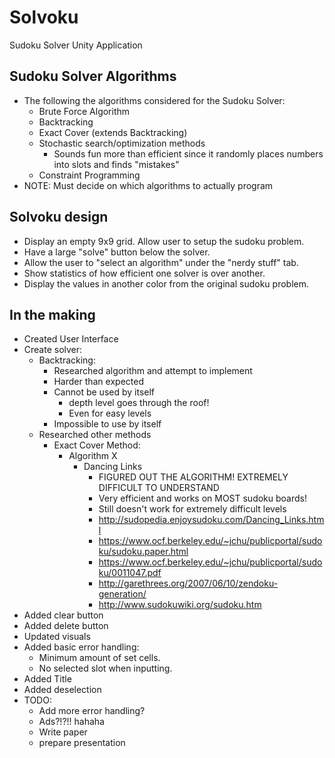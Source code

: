 Solvoku
=======

Sudoku Solver Unity Application

## Sudoku Solver Algorithms
- The following the algorithms considered for the Sudoku Solver:
	- Brute Force Algorithm
	- Backtracking
	- Exact Cover (extends Backtracking)
	- Stochastic search/optimization methods
		- Sounds fun more than efficient since it randomly places numbers into slots and finds "mistakes"
	- Constraint Programming
- NOTE: Must decide on which algorithms to actually program

## Solvoku design
- Display an empty 9x9 grid. Allow user to setup the sudoku problem.
- Have a large "solve" button below the solver.
- Allow the user to "select an algorithm" under the "nerdy stuff" tab.
- Show statistics of how efficient one solver is over another.
- Display the values in another color from the original sudoku problem.

## In the making
- Created User Interface
- Create solver:
	- Backtracking:
		- Researched algorithm and attempt to implement
		- Harder than expected
		- Cannot be used by itself
			- depth level goes through the roof!
			- Even for easy levels
		- Impossible to use by itself
	- Researched other methods
		- Exact Cover Method:
			- Algorithm X
				- Dancing Links
					- FIGURED OUT THE ALGORITHM! EXTREMELY DIFFICULT TO UNDERSTAND
					- Very efficient and works on MOST sudoku boards!
					- Still doesn't work for extremely difficult levels
					- http://sudopedia.enjoysudoku.com/Dancing_Links.html
					- https://www.ocf.berkeley.edu/~jchu/publicportal/sudoku/sudoku.paper.html
					- https://www.ocf.berkeley.edu/~jchu/publicportal/sudoku/0011047.pdf
					- http://garethrees.org/2007/06/10/zendoku-generation/
					- http://www.sudokuwiki.org/sudoku.htm 
- Added clear button
- Added delete button
- Updated visuals
- Added basic error handling:
	- Minimum amount of set cells.
	- No selected slot when inputting.
- Added Title
- Added deselection
- TODO:
	- Add more error handling?
	- Ads?!?!! hahaha
	- Write paper
	- prepare presentation